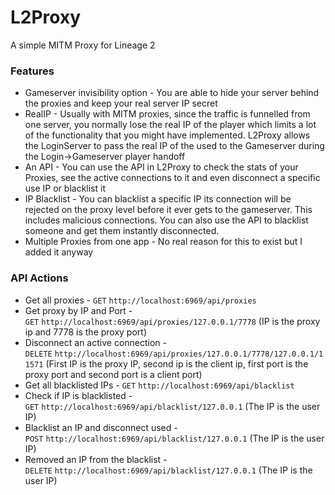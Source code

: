 # L2Proxy
A simple MITM Proxy for Lineage 2

### Features

* Gameserver invisibility option - You are able to hide your server behind the proxies and keep your real server IP secret
* RealIP - Usually with MITM proxies, since the traffic is funnelled from one server, you normally lose the real IP of the player which limits a lot of the functionality that you might have implemented. L2Proxy allows the LoginServer to pass the real IP of the used to the Gameserver during the Login->Gameserver player handoff
* An API - You can use the API in L2Proxy to check the stats of your Proxies, see the active connections to it and even disconnect a specific use IP or blacklist it
* IP Blacklist - You can blacklist a specific IP its connection will be rejected on the proxy level before it ever gets to the gameserver. This includes malicious connections. You can also use the API to blacklist someone and get them instantly disconnected. 
* Multiple Proxies from one app - No real reason for this to exist but I added it anyway

### API Actions

* Get all proxies - `GET` `http://localhost:6969/api/proxies`
* Get proxy by IP and Port - `GET` `http://localhost:6969/api/proxies/127.0.0.1/7778` (IP is the proxy ip and 7778 is the proxy port)
* Disconnect an active connection - `DELETE` `http://localhost:6969/api/proxies/127.0.0.1/7778/127.0.0.1/11571` (First IP is the proxy IP, second ip is the client ip, first port is the proxy port and second port is a client port)
* Get all blacklisted IPs - `GET` `http://localhost:6969/api/blacklist`
* Check if IP is blacklisted - `GET` `http://localhost:6969/api/blacklist/127.0.0.1` (The IP is the user IP)
* Blacklist an IP and disconnect used - `POST` `http://localhost:6969/api/blacklist/127.0.0.1` (The IP is the user IP)
* Removed an IP from the blacklist - `DELETE` `http://localhost:6969/api/blacklist/127.0.0.1` (The IP is the user IP)
